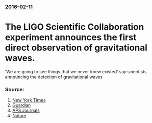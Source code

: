 ### [2016-02-11](/news/2016/02/11/index.md)

# The LIGO Scientific Collaboration experiment announces the first direct observation of gravitational waves.  

‘We are going to see things that we never knew existed’ say scientists announcing the detection of gravitational waves


### Source:

1. [New York Times](http://www.nytimes.com/2016/02/12/science/ligo-gravitational-waves-black-holes-einstein.html)
2. [Guardian](https://www.theguardian.com/science/across-the-universe/live/2016/feb/11/gravitational-wave-announcement-latest-physics-einstein-ligo-black-holes-live)
3. [APS Journals](http://journals.aps.org/prl/abstract/10.1103/PhysRevLett.116.061102)
4. [Nature](http://www.nature.com/news/einstein-s-gravitational-waves-found-at-last-1.19361)
